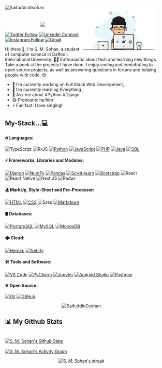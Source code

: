 <!--
✨ SaiaN ✨
-->

<a href="https://saifuddingsohan.github.io/me/"><img width="255" align="right" src="https://github.com/SaifuddinGsohan/S.-M.-Sohan/blob/main/gif/web4.gif"></a>
<p align="left"> <img src="https://komarev.com/ghpvc/?username=SaifuddinGsohan&label=Profile%20views&color=0e75b6&style=flat" alt="SaifuddinGsohan" /> </p>

# <a href="https://saifuddingsohan.github.io/me/">
  <p align='center'>
    <img src="https://readme-typing-svg.herokuapp.com?color=%2336BCF7&size=25&center=true&vCenter=true&width=433&height=75&lines=I%27m+S.+M.+SOHAN;Software+Developer;%40SaifuddinGsohan">
  </p>
</a>

[![Twitter Follow](https://img.shields.io/badge/dynamic/json.svg?color=14171A&labelColor=37474f&logo=twitter&logoColor=4fc3f7&label=&query=%24[0].followers_count&url=https%3A%2F%2Fcdn.syndication.twimg.com%2Fwidgets%2Ffollowbutton%2Finfo.json%3Fscreen_names%3Druhulaminparvez&suffix=%20Followers)](https://twitter.com/SaifuddinTsohan)
[![LinkedIn Connect](https://img.shields.io/badge/%20-Connect-black?color=14171A&labelColor=212121&logo=linkedin&logoColor=ffcc80)](https://www.linkedin.com/in/saifuddin-sohan)
[![Instagram Follow](https://img.shields.io/badge/%20-Follow-black?color=14171A&labelColor=d81b60&logo=instagram&logoColor=ffffff)](https://www.instagram.com/saifuddin_sohan/)
[![Gmail](https://img.shields.io/badge/%20-Send%20Mail-black?color=14171A&labelColor=ef5350&logo=gmail&logoColor=ffffff)](mailto:sohan15-10446@diu.edu.bd?subject=From%20GitHub&cc=sm.sohan586@gmail.com&body=Hi,%20there.%20Found%20you%20from%20GitHub.)

Hi there 👋, I'm S. M. Sohan, a student of computer science in Daffodil International University. 👨‍🎓
Enthusiastic about tech and learning new things. Take a peek at the projects I have done. I enjoy coding and contributing to open source projects, as well as answering questions in forums and helping people with code. 😊

- 🔭 I’m currently working on Full Stack Web Development,
- 🌱 I’m currently learning Everything ,
- 💬 Ask me about #Python #Django
- 😄 Pronouns: he/him
- ⚡ Fun fact: I love singing!

## My-Stack...💻

#### 🔥 Languages: 
![TypeScript](https://img.shields.io/badge/typescript-%23007ACC.svg?style=flat-square&logo=typescript&logoColor=white)
![RxJS](https://img.shields.io/badge/rxjs-%23B7178C.svg?style=flat-square&logo=reactivex&logoColor=white)
<a href="https://github.com/search?q=user%SaifuddinGsohan+is%3Arepo+language%3Apython"><img alt="Python" src="https://img.shields.io/badge/Python%20-%2314354C.svg?logo=python&logoColor=white"></a>
<a href="https://github.com/search?q=user%SaifuddinGsohan+is%3Arepo+language%3Ajavascript"><img alt="JavaScript" src="https://img.shields.io/badge/JavaScript%20-%23F7DF1E.svg?logo=javascript&logoColor=black"></a>
<a href="https://github.com/search?q=user%SaifuddinGsohan+is%3Arepo+language%3Aphp"><img alt="PHP" src="https://img.shields.io/badge/PHP-%23777BB4.svg?logo=php&logoColor=white"></a>
<a href="https://github.com/search?q=user%SaifuddinGsohan+is%3Arepo+language%3Ajava"><img alt="Java" src="https://img.shields.io/badge/Java-%23007396.svg?logo=java&logoColor=white"></a>
<a href="https://github.com/search?q=user%SaifuddinGsohan+is%3Arepo+language%3Asql"><img alt="SQL" src="https://img.shields.io/badge/SQL%20-%23025E8C.svg?logo=amazon-dynamodb&logoColor=white"></a>
<br>

#### ⚡ Frameworks, Libraries and Modules:  
<a href="#"><img alt="Django" src="https://img.shields.io/badge/Django%20-%2325A162.svg?logo=django&logoColor=white"></a>
<a href="#"><img alt="NumPy" src="https://img.shields.io/badge/Numpy%20-%23013243.svg?logo=numpy&logoColor=white"></a>
<a href="#"><img alt="Pandas" src="https://img.shields.io/badge/Pandas%20-%23150458.svg?logo=pandas&logoColor=white"></a>
<a href="#"><img alt="Scikit-learn" src="https://img.shields.io/badge/Scikit-learn%20-%2320232a.svg?logo=scikit-learn&logoColor=%2361DAFB"></a>
<a href="#"><img alt="Bootstrap" src="https://img.shields.io/badge/Bootstrap-5C2D91?logo=bootstrap&logoColor=white"></a>
![React](https://img.shields.io/badge/react-%2320232a.svg?style=flat-square&logo=react&logoColor=%2361DAFB)
![React Native](https://img.shields.io/badge/react_native-%2320232a.svg?style=flat-square&logo=react&logoColor=%2361DAFB)
![Next JS](https://img.shields.io/badge/Next-black?style=flat-square&logo=next.js&logoColor=white)
![Redux](https://img.shields.io/badge/redux-%23593d88.svg?style=flat-square&logo=redux&logoColor=white)
<br>

#### 🏂 MarkUp, Style-Sheet and Pre-Processor:
<a href="https://github.com/search?q=user%SaifuddinGsohan+is%3Arepo+language%3Ahtml"><img alt="HTML" src="https://img.shields.io/badge/HTML%20-%23E34F26.svg?logo=html5&logoColor=white"></a> 
<a href="https://github.com/search?q=user%SaifuddinGsohan+is%3Arepo+language%3Acss"><img alt="CSS" src="https://img.shields.io/badge/CSS%20-%231572B6.svg?logo=css3&logoColor=white"></a>
![Sass](https://img.shields.io/twitter/url?label=Sass&logo=sass&style=social&url=https%3A%2F%2Fgithub.com%2Fruhulaminparvez%2F)
<a href="https://github.com/search?q=user%SaifuddinGsohan+is%3Arepo+language%3Amarkdown"><img alt="Markdown" src="https://img.shields.io/badge/Markdown-%23000000.svg?logo=markdown&logoColor=white"></a>
<br>

#### 🛢 Databases:
<a href="#"><img alt="PostgreSQL" src ="https://img.shields.io/badge/PostgreSQL-%23316192.svg?logo=postgresql&logoColor=white"></a>
<a href="#"><img alt="MySQL" src="https://img.shields.io/badge/MySQL-%2300f.svg?logo=mysql&logoColor=white"></a>
<a href="#"><img alt="MongoDB" src ="https://img.shields.io/badge/MongoDB-%234ea94b.svg?logo=mongodb&logoColor=white"></a>
<br>

#### 🌩 Cloud:
<a href="#"><img alt="Heroku" src="https://img.shields.io/badge/Heroku%20-%23430098.svg?logo=heroku&logoColor=white"></a>
<a href="#"><img alt="Netlify" src="https://img.shields.io/badge/-Netlify-E8E8E8?logo=Netlify&logoColor=black"></a>
<br>

#### 🛠 Tools and Software: 
<a href="#"><img alt="VS Code" src="https://img.shields.io/badge/VS%20Code-0078d7.svg?logo=visual-studio-code&logoColor=white"></a>
<a href="#"><img alt="PyCharm" src="https://img.shields.io/badge/PyCharm-18A497?logo=PyCharm&logoColor=white"></a>
<a href="#"><img alt="Jupyter" src="https://img.shields.io/badge/Jupyter%20-%23F37626.svg?logo=Jupyter&logoColor=white"></a>
<a href="#"><img alt="Android Studio" src="https://img.shields.io/badge/Android%20Studio-008678.svg?logo=android-studio&logoColor=white"></a>
<a href="#"><img alt="Postman" src="https://img.shields.io/badge/Postman-FF6C37?logo=postman&logoColor=white"></a>
<br>

#### ❄ Open Source:
<a href="#"><img alt="Git" src="https://img.shields.io/badge/Git%20-%23F05033.svg?logo=git&logoColor=white"></a>
<a href="#"><img alt="GitHub" src="https://img.shields.io/badge/GitHub-%23327FC7.svg?logo=github&logoColor=white"></a>

<div align="center">
  <p><img src="https://github-readme-stats.vercel.app/api/top-langs?username=SaifuddinGsohan&show_icons=true&locale=en&layout=compact&bg_color=0D1117&color=5BCDEC&line=5BCDEC&point=FFFFFF&hide_border=true" alt="SaifuddinGsohan" /></p>
</div>

## 📊 My Github Stats

  <br/>
    <a href="https://github.com/SaifuddinGsohan/github-readme-stats"><img alt="S. M. Sohan's Github Stats" src="https://github-readme-stats.vercel.app/api?username=SaifuddinGsohan&show_icons=true&count_private=true&theme=react&hide_border=true&bg_color=0D1117" /></a>
<!--   <a href="https://github.com/misbahuddinmuib/github-readme-stats"><img alt="Misbah Uddin Muib's Top Languages" src="https://github-readme-stats.vercel.app/api/top-langs/?username=misbahuddinmuib&langs_count=8&count_private=true&layout=compact&theme=react&hide_border=true&bg_color=0D1117" /></a> -->
  <br/>
  <br/>
  <a href="https://github.com/SaifuddinGsohan/github-readme-activity-graph"><img alt="S. M. Sohan's Activity Graph" src="https://activity-graph.herokuapp.com/graph?username=SaifuddinGsohan&bg_color=0D1117&color=5BCDEC&line=5BCDEC&point=FFFFFF&hide_border=true" /></a>

<br/>

<p align="center">
    <a href="https://github.com/SaifuddinGsohan/github-readme-streak-stats">
        <img title="🔥 Get streak stats for your profile at git.io/streak-stats" alt="S. M. Sohan's streak" src="https://github-readme-streak-stats.herokuapp.com?user=SaifuddinGsohan&theme=black-ice&hide_border=true&date_format=M%20j%5B%2C%20Y%5D&stroke=0000&background=060A0CD0"/>
    </a>
</p>



